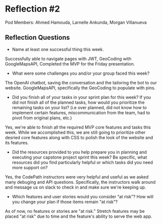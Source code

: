 # Reflection #2

Pod Members: Ahmed Hamouda, Larnelle Ankunda, Morgan Villanueva

## Reflection Questions

* Name at least one successful thing this week.

Successfully able to navigate pages with JWT, GeoCoding with GoogleMapsAPI, Completed the MVP for the Friday presentation.

* What were some challenges you and/or your group faced this week?

 The OpenAI chatbot, saving the conversation and the tailoring the bot to our website. GoogleMapsAPI, specifically the GeoCoding to populate with pins.

* Did you finish all of your tasks in your sprint plan for this week? If you did not finish all of the planned tasks, how would you prioritize the remaining tasks on your list?  (i.e over planned, did not know how to implement certain features, miscommunication from the team, had to pivot from original plans, etc.)

 Yes, we're able to finish all the required MVP core features and tasks this week. While we accomplished this, we are still going to prioritize other desried core features along with CSS to polish the look of the website and its features.

* Did the resources provided to you help prepare you in planning and executing your capstone project sprint this week? Be specific, what resources did you find particularly helpful or which tasks did you need more support on?

 Yes, the CodePath instructors were very helpful and useful as we asked many debuging and API questions. Specifically, the instructors walk around and message us on slack to check in and make sure we're keeping up.

* Which features and user stories would you consider “at risk”? How will you change your plan if those items remain “at risk”?

 As of now, no features or stories are "at risk." Stretch features may be placed "at risk" due to time and the feature's ability to serve the web app.

